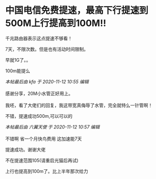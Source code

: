 # 中国电信免费提速，最高下行提速到500M上行提高到100M!!


千兆路由器表示这点提速不够看！

7天，不限次数。但是也有活动时间限制。

<img src="static/image/smiley/default/smile.gif" smilieid="1" border="0" alt="" /><img src="static/image/smiley/default/smile.gif" smilieid="1" border="0" alt="" />早就1G了。。

100m能提么

<i class="pstatus"> 本帖最后由 kfa 于 2020-11-12 10:55 编辑 </i><br />
<br />
感谢分享，20M小水管正好用上。<br />
 <br />
我呸，看了大佬们的回复，我这带宽真侮辱了水管，完全就特么一针管啊！

不错，提速成功500m,可以可以的

<i class="pstatus"> 本帖最后由 六翼天使 于 2020-11-12 10:57 编辑 </i><br />
<br />
不错啊 省一个月快鸟费用 这加速能7天

提速成功。谢谢大佬

不在提速范围105(请重启光猫后再试)<br />


上行也提高到100m了。比上半年那次给力
